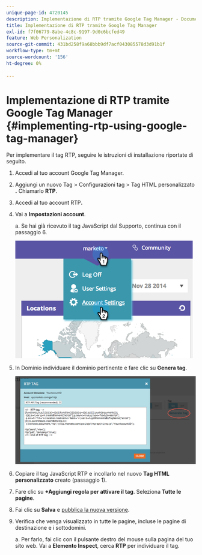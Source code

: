 ```yaml
---
unique-page-id: 4720145
description: Implementazione di RTP tramite Google Tag Manager - Documentazione di Marketo - Documentazione del prodotto
title: Implementazione di RTP tramite Google Tag Manager
exl-id: f7f06779-8abe-4c8c-9197-9d0c6bcfed49
feature: Web Personalization
source-git-commit: 431bd258f9a68bbb9df7acf043085578d3d91b1f
workflow-type: tm+mt
source-wordcount: '156'
ht-degree: 0%

---
```


# Implementazione di RTP tramite Google Tag Manager {#implementing-rtp-using-google-tag-manager}

Per implementare il tag RTP, seguire le istruzioni di installazione riportate di seguito.

1. Accedi al tuo account Google Tag Manager.

1. Aggiungi un nuovo Tag > Configurazioni tag > Tag HTML personalizzato&#x200B;**.** Chiamarlo **RTP**.

1. Accedi al tuo account RTP&#x200B;**.**

1. Vai a **Impostazioni account**.

   a. Se hai già ricevuto il tag JavaScript dal Supporto, continua con il passaggio 6.

   ![](assets/image2014-11-30-15-3a19-3a21.png)

1. In Dominio individuare il dominio pertinente e fare clic su **Genera tag**.

   ![](assets/image2014-11-30-15-3a20-3a17.png)

1. Copiare il tag JavaScript RTP e incollarlo nel nuovo **Tag HTML personalizzato** creato (passaggio 1).

1. Fare clic su **+Aggiungi regola per attivare il tag**. Seleziona **Tutte le pagine**.

1. Fai clic su **Salva** e [pubblica la nuova versione](https://support.google.com/tagmanager/answer/2699097?hl=en).

1. Verifica che venga visualizzato in tutte le pagine, incluse le pagine di destinazione e i sottodomini.

   a. Per farlo, fai clic con il pulsante destro del mouse sulla pagina del tuo sito web. Vai a **Elemento Inspect**, cerca **RTP** per individuare il tag.
